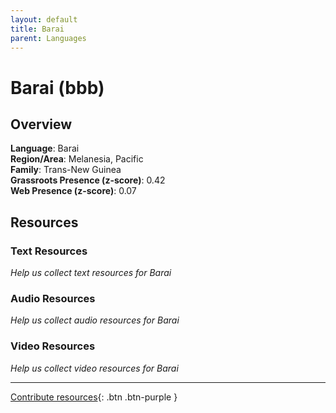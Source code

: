 ```yaml
---
layout: default
title: Barai
parent: Languages
---
```


# Barai (bbb)

## Overview

**Language**: Barai  
**Region/Area**: Melanesia, Pacific  
**Family**: Trans-New Guinea  
**Grassroots Presence (z-score)**: 0.42  
**Web Presence (z-score)**: 0.07  

## Resources

### Text Resources
*Help us collect text resources for Barai*

### Audio Resources
*Help us collect audio resources for Barai*

### Video Resources
*Help us collect video resources for Barai*

---

[Contribute resources](https://forms.office.com/e/1SfLJx3u1r){: .btn .btn-purple }
